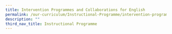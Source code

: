 ```yaml
---
title: Intervention Programmes and Collaborations for English
permalink: /our-curriculum/Instructional-Programme/intervention-programmes-collab-english/
description: ""
third_nav_title: Instructional Programme
---
```

